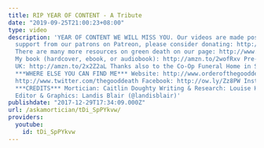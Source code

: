 ```yaml
---
title: RIP YEAR OF CONTENT - A Tribute
date: "2019-09-25T21:00:23+08:00"
type: video
description: 'YEAR OF CONTENT WE WILL MISS YOU. Our videos are made possible by continuing
  support from our patrons on Patreon, please consider donating: http://www.patreon.com/thegooddeath
  There are many more resources on green death on our page: http://www.orderofthegooddeath.com
  My book (hardcover, ebook, or audiobook): http://amzn.to/2wofRxv Pre-Order in the
  UK: http://amzn.to/2x2Z2aL Thanks also to the Co-Op Funeral Home in Seattle: http://funerals.coop/
  ***WHERE ELSE YOU CAN FIND ME*** Website: http://www.orderofthegooddeath.com Twitter:
  http://www.twitter.com/thegooddeath Facebook: http://ow.ly/Zz8PW Instagram: http://www.instagram.com/thegooddeath
  ***CREDITS*** Mortician: Caitlin Doughty Writing & Research: Louise Hung (@LouiseHung1)
  Editor & Graphics: Landis Blair (@landisblair)'
publishdate: "2017-12-29T17:34:09.000Z"
url: /askamortician/tDi_SpPYkvw/
providers:
  youtube:
    id: tDi_SpPYkvw
---
```

